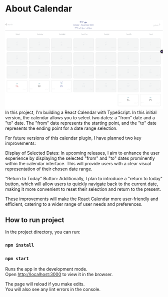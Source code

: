 # About Calendar
![Demo](Screenshot.png)
In this project, I'm building a React Calendar with TypeScript. In this initial version, the calendar allows you to select two dates: a "from" date and a "to" date. The "from" date represents the starting point, and the "to" date represents the ending point for a date range selection.

For future versions of this calendar plugin, I have planned two key improvements:

Display of Selected Dates: In upcoming releases, I aim to enhance the user experience by displaying the selected "from" and "to" dates prominently within the calendar interface. This will provide users with a clear visual representation of their chosen date range.

"Return to Today" Button: Additionally, I plan to introduce a "return to today" button, which will allow users to quickly navigate back to the current date, making it more convenient to reset their selection and return to the present.

These improvements will make the React Calendar more user-friendly and efficient, catering to a wider range of user needs and preferences.

## How to run project
In the project directory, you can run:

### `npm install`

### `npm start`

Runs the app in the development mode.\
Open [http://localhost:3000](http://localhost:3000) to view it in the browser.

The page will reload if you make edits.\
You will also see any lint errors in the console.

